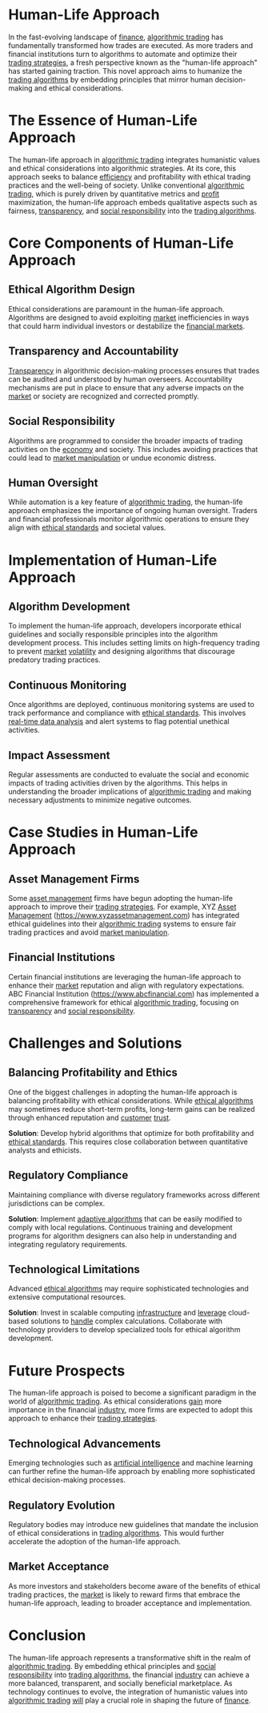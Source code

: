 # Human-Life Approach

In the fast-evolving landscape of [finance](../f/finance.md), [algorithmic trading](../a/accountability.md) has fundamentally transformed how trades are executed. As more traders and financial institutions turn to algorithms to automate and optimize their [trading strategies](../t/trading_strategies.md), a fresh perspective known as the "human-life approach" has started gaining traction. This novel approach aims to humanize the [trading algorithms](../t/trading_algorithms.md) by embedding principles that mirror human decision-making and ethical considerations.

# The Essence of Human-Life Approach

The human-life approach in [algorithmic trading](../a/accountability.md) integrates humanistic values and ethical considerations into algorithmic strategies. At its core, this approach seeks to balance [efficiency](../e/efficiency.md) and profitability with ethical trading practices and the well-being of society. Unlike conventional [algorithmic trading](../a/accountability.md), which is purely driven by quantitative metrics and [profit](../p/profit.md) maximization, the human-life approach embeds qualitative aspects such as fairness, [transparency](../t/transparency.md), and [social responsibility](../s/social_responsibility.md) into the [trading algorithms](../t/trading_algorithms.md).

# Core Components of Human-Life Approach

## Ethical Algorithm Design
Ethical considerations are paramount in the human-life approach. Algorithms are designed to avoid exploiting [market](../m/market.md) inefficiencies in ways that could harm individual investors or destabilize the [financial markets](../f/financial_market.md).

## Transparency and Accountability
[Transparency](../t/transparency.md) in algorithmic decision-making processes ensures that trades can be audited and understood by human overseers. Accountability mechanisms are put in place to ensure that any adverse impacts on the [market](../m/market.md) or society are recognized and corrected promptly.

## Social Responsibility
Algorithms are programmed to consider the broader impacts of trading activities on the [economy](../e/economy.md) and society. This includes avoiding practices that could lead to [market manipulation](../m/market_manipulation.md) or undue economic distress.

## Human Oversight
While automation is a key feature of [algorithmic trading](../a/accountability.md), the human-life approach emphasizes the importance of ongoing human oversight. Traders and financial professionals monitor algorithmic operations to ensure they align with [ethical standards](../e/ethical_standards_in_trading.md) and societal values.

# Implementation of Human-Life Approach

## Algorithm Development
To implement the human-life approach, developers incorporate ethical guidelines and socially responsible principles into the algorithm development process. This includes setting limits on high-frequency trading to prevent [market](../m/market.md) [volatility](../v/volatility.md) and designing algorithms that discourage predatory trading practices.

## Continuous Monitoring
Once algorithms are deployed, continuous monitoring systems are used to track performance and compliance with [ethical standards](../e/ethical_standards_in_trading.md). This involves [real-time data analysis](../r/real-time_data_analysis.md) and alert systems to flag potential unethical activities.

## Impact Assessment
Regular assessments are conducted to evaluate the social and economic impacts of trading activities driven by the algorithms. This helps in understanding the broader implications of [algorithmic trading](../a/accountability.md) and making necessary adjustments to minimize negative outcomes.

# Case Studies in Human-Life Approach

## Asset Management Firms
Some [asset management](../a/asset_management.md) firms have begun adopting the human-life approach to improve their [trading strategies](../t/trading_strategies.md). For example, XYZ [Asset Management](../a/asset_management.md) (https://www.xyzassetmanagement.com) has integrated ethical guidelines into their [algorithmic trading](../a/accountability.md) systems to ensure fair trading practices and avoid [market manipulation](../m/market_manipulation.md).

## Financial Institutions
Certain financial institutions are leveraging the human-life approach to enhance their [market](../m/market.md) reputation and align with regulatory expectations. ABC Financial Institution (https://www.abcfinancial.com) has implemented a comprehensive framework for ethical [algorithmic trading](../a/accountability.md), focusing on [transparency](../t/transparency.md) and [social responsibility](../s/social_responsibility.md).

# Challenges and Solutions

## Balancing Profitability and Ethics
One of the biggest challenges in adopting the human-life approach is balancing profitability with ethical considerations. While [ethical algorithms](../e/ethical_algorithms.md) may sometimes reduce short-term profits, long-term gains can be realized through enhanced reputation and [customer](../c/customer.md) [trust](../t/trust.md).

**Solution**: Develop hybrid algorithms that optimize for both profitability and [ethical standards](../e/ethical_standards_in_trading.md). This requires close collaboration between quantitative analysts and ethicists.

## Regulatory Compliance
Maintaining compliance with diverse regulatory frameworks across different jurisdictions can be complex.

**Solution**: Implement [adaptive algorithms](../a/adaptive_algorithms.md) that can be easily modified to comply with local regulations. Continuous training and development programs for algorithm designers can also help in understanding and integrating regulatory requirements.

## Technological Limitations
Advanced [ethical algorithms](../e/ethical_algorithms.md) may require sophisticated technologies and extensive computational resources.

**Solution**: Invest in scalable computing [infrastructure](../i/infrastructure.md) and [leverage](../l/leverage.md) cloud-based solutions to [handle](../h/handle.md) complex calculations. Collaborate with technology providers to develop specialized tools for ethical algorithm development.

# Future Prospects

The human-life approach is poised to become a significant paradigm in the world of [algorithmic trading](../a/accountability.md). As ethical considerations [gain](../g/gain.md) more importance in the financial [industry](../i/industry.md), more firms are expected to adopt this approach to enhance their [trading strategies](../t/trading_strategies.md). 

## Technological Advancements
Emerging technologies such as [artificial intelligence](../a/artificial_intelligence_in_trading.md) and machine learning can further refine the human-life approach by enabling more sophisticated ethical decision-making processes.

## Regulatory Evolution
Regulatory bodies may introduce new guidelines that mandate the inclusion of ethical considerations in [trading algorithms](../t/trading_algorithms.md). This would further accelerate the adoption of the human-life approach.

## Market Acceptance
As more investors and stakeholders become aware of the benefits of ethical trading practices, the [market](../m/market.md) is likely to reward firms that embrace the human-life approach, leading to broader acceptance and implementation.

# Conclusion

The human-life approach represents a transformative shift in the realm of [algorithmic trading](../a/accountability.md). By embedding ethical principles and [social responsibility](../s/social_responsibility.md) into [trading algorithms](../t/trading_algorithms.md), the financial [industry](../i/industry.md) can achieve a more balanced, transparent, and socially beneficial marketplace. As technology continues to evolve, the integration of humanistic values into [algorithmic trading](../a/accountability.md) [will](../w/will.md) play a crucial role in shaping the future of [finance](../f/finance.md).